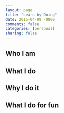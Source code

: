 ```yaml
---
layout: page
title: "Learn by Doing"
date: 2015-04-09 -0800
comments: false
categories: [personal]
sharing: false
---
```


## Who I am


## What I do

## Why I do it

## What I do for fun
